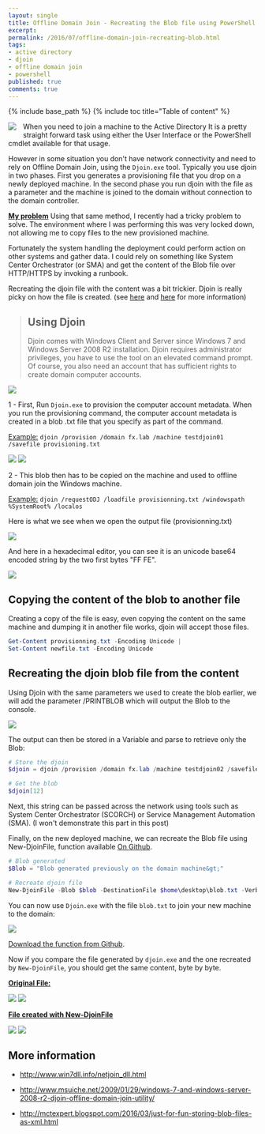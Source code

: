 ```yaml
---
layout: single
title: Offline Domain Join - Recreating the Blob file using PowerShell
excerpt: 
permalink: /2016/07/offline-domain-join-recreating-blob.html
tags: 
- active directory
- djoin
- offline domain join
- powershell
published: true
comments: true
---
```

{% include base_path %}
{% include toc title="Table of content" %}

<img border="0" src="{{ base_path }}/images/2016/20160701_Offline_Domain_Join_-_Recreating_the_Blob_file_using_PowerShell/powershell_logo__1375352796__-144x109.png" imageanchor="1" style="clear: left; float: left; margin-bottom: 1em; margin-right: 1em;"/>When you need to join a machine to the Active Directory It is a pretty straight forward task using either the User Interface or the PowerShell cmdlet available for that usage.

However in some situation you don't have network connectivity and need to rely on Offline Domain Join, using the ```Djoin.exe``` tool. Typically you use djoin in two phases. First you generates a provisioning file that you drop on a newly deployed machine. In the second phase you run djoin with the file as a parameter and the machine is joined to the domain without connection to the domain controller.

<b><u>My problem</u></b>
Using that same method, I recently had a tricky problem to solve. The environment where I was performing this was very locked down, not allowing me to copy files to the new provisioned machine.

Fortunately the system handling the deployment could perform action on other systems and gather data. I could rely on something like System Center Orchestrator (or SMA) and get the content of the Blob file over HTTP/HTTPS by invoking a runbook.

Recreating the djoin file with the content was a bit trickier. Djoin is really picky on how the file is created. (see <a href="http://www.msuiche.net/2009/01/29/windows-7-and-windows-server-2008-r2-djoin-offline-domain-join-utility/" target="_blank">here</a> and <a href="http://www.win7dll.info/netjoin_dll.html" target="_blank">here</a> for more information)




> ## Using Djoin
> Djoin comes with Windows Client and Server since Windows 7 and Windows Server 2008 R2 installation. Djoin requires administrator privileges, you have to use the tool on an elevated command prompt. Of course, you also need an account that has sufficient rights to create domain computer accounts.   

<img border="0" src="{{ base_path }}/images/2016/20160701_Offline_Domain_Join_-_Recreating_the_Blob_file_using_PowerShell/Djoin_help__838119443__-761x717.png" />

1 - First, Run ```Djoin.exe``` to provision the computer account metadata. When you run the provisioning command, the computer account metadata is created in a blob .txt file that you specify as part of the command.

<u>Example:</u>
```djoin /provision /domain fx.lab /machine testdjoin01 /savefile provisioning.txt```

<img border="0" src="{{ base_path }}/images/2016/20160701_Offline_Domain_Join_-_Recreating_the_Blob_file_using_PowerShell/djoin01__584700155__-759x201.png" />



<img border="0" src="{{ base_path }}/images/2016/20160701_Offline_Domain_Join_-_Recreating_the_Blob_file_using_PowerShell/djoin01_ObjectCreated__1360167059__-687x271.png" />

2 - This blob then has to be copied on the machine and used to offline domain join the Windows machine.

<u>Example:</u>
```djoin /requestODJ /loadfile provisionning.txt /windowspath %SystemRoot% /localos```

Here is what we see when we open the output file (provisionning.txt)

<img border="0" src="{{ base_path }}/images/2016/20160701_Offline_Domain_Join_-_Recreating_the_Blob_file_using_PowerShell/blob__1887000796__-617x460.png" />


And here in a hexadecimal editor, you can see it is an unicode base64 encoded string by the two first bytes "FF FE".

<img border="0" src="{{ base_path }}/images/2016/20160701_Offline_Domain_Join_-_Recreating_the_Blob_file_using_PowerShell/blob_hexadecimal__1932001147__-664x258.png" />



## Copying the content of the blob to another file

Creating a copy of the file is easy, even copying the content on the same machine and dumping it in another file works, djoin will accept those files.

```powershell
Get-Content provisionning.txt -Encoding Unicode |
Set-Content newfile.txt -Encoding Unicode
```



## Recreating the djoin blob file from the content

Using Djoin with the same parameters we used to create the blob earlier, we will add the parameter /PRINTBLOB which will output the Blob to the console.


<img border="0" src="{{ base_path }}/images/2016/20160701_Offline_Domain_Join_-_Recreating_the_Blob_file_using_PowerShell/djoin02_printblob__503439498__-759x410.png" />

The output can then be stored in a Variable and parse to retrieve only the Blob:

```powershell
# Store the djoin
$djoin = djoin /provision /domain fx.lab /machine testdjoin02 /savefile provisioning /printblob

# Get the blob
$djoin[12]
```
Next, this string can be passed across the network using tools such as System Center Orchestrator (SCORCH) or Service Management Automation (SMA). (I won't demonstrate this part in this post)


Finally, on the new deployed machine, we can recreate the Blob file using New-DjoinFile, function available [On Github](https://github.com/lazywinadmin/PowerShell/tree/master/TOOL-New-DjoinFile).

```powershell
# Blob generated 
$Blob = "Blob generated previously on the domain machine&gt;"

# Recreate djoin file
New-DjoinFile -Blob $blob -DestinationFile $home\desktop\blob.txt -Verbose
```

You can now use ```Djoin.exe``` with the file ```blob.txt``` to join your new machine to the domain:

<img border="0" src="{{ base_path }}/images/2016/20160701_Offline_Domain_Join_-_Recreating_the_Blob_file_using_PowerShell/recreateddjoinfile__913043406__-614x95.png" />

[Download the function from Github](https://github.com/lazywinadmin/PowerShell/tree/master/TOOL-New-DjoinFile).


Now if you compare the file generated by ```djoin.exe``` and the one recreated by ```New-DjoinFile```, you should get the same content, byte by byte.

<b><u>Original File:</u></b>

<img border="0" src="{{ base_path }}/images/2016/20160701_Offline_Domain_Join_-_Recreating_the_Blob_file_using_PowerShell/Original_file_start__459775647__-749x264.png" />

<img border="0" src="{{ base_path }}/images/2016/20160701_Offline_Domain_Join_-_Recreating_the_Blob_file_using_PowerShell/Original_file_end__1409207496__-749x253.png" />

<b><u>File created with New-DjoinFile</u></b>

<img border="0" src="{{ base_path }}/images/2016/20160701_Offline_Domain_Join_-_Recreating_the_Blob_file_using_PowerShell/New-DjoinFile_file_start__1299855173__-749x253.png" />

<img border="0" src="{{ base_path }}/images/2016/20160701_Offline_Domain_Join_-_Recreating_the_Blob_file_using_PowerShell/New-DjoinFile_file_end__2138957638__-749x253.png" />


## More information

* http://www.win7dll.info/netjoin_dll.html
* http://www.msuiche.net/2009/01/29/windows-7-and-windows-server-2008-r2-djoin-offline-domain-join-utility/ 

* http://mctexpert.blogspot.com/2016/03/just-for-fun-storing-blob-files-as-xml.html